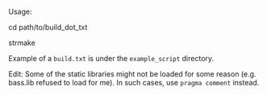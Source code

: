 Usage:

cd path/to/build_dot_txt

strmake

Example of a `build.txt` is under the `example_script` directory.

Edit: Some of the static libraries might not be loaded for some reason (e.g. bass.lib refused to load for me). In such cases, use `pragma comment` instead. 
